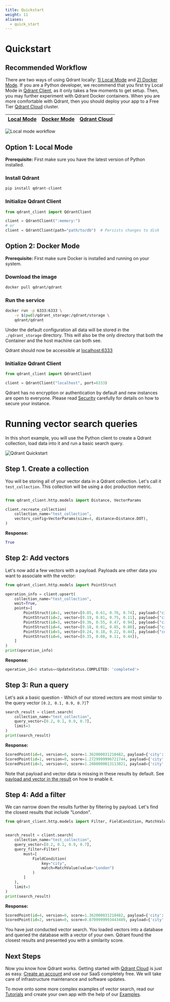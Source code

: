 ```yaml
---
title: Quickstart
weight: 11
aliases:
  - quick_start
---
```

# Quickstart

## Recommended Workflow

There are two ways of using Qdrant locally: [1) Local Mode](#option-1-local-mode) and [2) Docker Mode](#option-2-docker-mode). If you are a Python developer, we recommend that you first try Local Mode in [Qdrant Client](https://github.com/qdrant/qdrant-client), as it only takes a few moments to get setup. Then, you may further experiment with Qdrant Docker containers. When you are more comfortable with Qdrant, then you should deploy your app to a Free Tier [Qdrant Cloud](../cloud/quickstart-cloud/) cluster.

|[Local Mode](#option-1-local-mode)|[Docker Mode](#option-2-docker-mode)|[Qdrant Cloud](../cloud/quickstart-cloud/)|
|:-:|:-:|:-:|

![Local mode workflow](/docs/recommended.png)

## Option 1: Local Mode

**Prerequisite:** First make sure you have the latest version of Python installed. 

### Install Qdrant

```bash
pip install qdrant-client
```

### Initialize Qdrant Client 

```python
from qdrant_client import QdrantClient

client = QdrantClient(":memory:")
# or
client = QdrantClient(path="path/to/db")  # Persists changes to disk
```

## Option 2: Docker Mode

**Prerequisite:** First make sure Docker is installed and running on your system.

### Download the image

```bash
docker pull qdrant/qdrant
```

### Run the service

```bash
docker run -p 6333:6333 \
    -v $(pwd)/qdrant_storage:/qdrant/storage \
    qdrant/qdrant
```

Under the default configuration all data will be stored in the `./qdrant_storage` directory. This will also be the only directory that both the Container and the host machine can both see. 

Qdrant should now be accessible at [localhost:6333](http://localhost:6333)

### Initialize Qdrant Client 

```python
from qdrant_client import QdrantClient

client = QdrantClient("localhost", port=6333)
```

<aside role="status">Qdrant has no encryption or authentication by default and new instances are open to everyone. Please read <a href="https://qdrant.tech/documentation/security/">Security</a> carefully for details on how to secure your instance.</aside>

# Running vector search queries

In this short example, you  will use the Python client to create a Qdrant collection, load data into it and run a basic search query. 

![Qdrant Quickstart](/docs/quickstart.png)

## Step 1. Create a collection

You will be storing all of your vector data in a Qdrant collection. Let's call it `test_collection`. This collection will be using a doc production metric. 

```python

from qdrant_client.http.models import Distance, VectorParams

client.recreate_collection(
    collection_name="test_collection",
    vectors_config=VectorParams(size=4, distance=Distance.DOT),
)
```

**Response:**

```python
True
```

## Step 2: Add vectors

Let's now add a few vectors with a payload. Payloads are other data you want to associate with the vector:

```python
from qdrant_client.http.models import PointStruct

operation_info = client.upsert(
    collection_name="test_collection",
    wait=True,
    points=[
        PointStruct(id=1, vector=[0.05, 0.61, 0.76, 0.74], payload={"city": "Berlin"}),
        PointStruct(id=2, vector=[0.19, 0.81, 0.75, 0.11], payload={"city": ["Berlin", "London"]}),
        PointStruct(id=3, vector=[0.36, 0.55, 0.47, 0.94], payload={"city": ["Berlin", "Moscow"]}),
        PointStruct(id=4, vector=[0.18, 0.01, 0.85, 0.80], payload={"city": ["London", "Moscow"]}),
        PointStruct(id=5, vector=[0.24, 0.18, 0.22, 0.44], payload={"count": [0]}),
        PointStruct(id=6, vector=[0.35, 0.08, 0.11, 0.44]),
    ]
)
print(operation_info)
```

**Response:**

```python
operation_id=0 status=<UpdateStatus.COMPLETED: 'completed'>
```

## Step 3: Run a query
Let's ask a basic question - Which of our stored vectors are most similar to the query vector `[0.2, 0.1, 0.9, 0.7]`?

```python
search_result = client.search(
    collection_name="test_collection",
    query_vector=[0.2, 0.1, 0.9, 0.7], 
    limit=3
)
print(search_result)
```

**Response:**

```python
ScoredPoint(id=4, version=0, score=1.362000031210482, payload={'city': ['London', 'Moscow']}, vector=None), 
ScoredPoint(id=1, version=0, score=1.2729999996721744, payload={'city': 'Berlin'}, vector=None), 
ScoredPoint(id=3, version=0, score=1.2080000013113021, payload={'city': ['Berlin', 'Moscow']}, vector=None)
```

Note that payload and vector data is missing in these results by default.
See [payload and vector in the result](../concepts/search#payload-and-vector-in-the-result) on how to enable it.

## Step 4: Add a filter

We can narrow down the results further by filtering by payload. Let's find the closest results that include "London".

```python
from qdrant_client.http.models import Filter, FieldCondition, MatchValue


search_result = client.search(
    collection_name="test_collection",
    query_vector=[0.2, 0.1, 0.9, 0.7], 
    query_filter=Filter(
        must=[
            FieldCondition(
                key="city",
                match=MatchValue(value="London")
            )
        ]
    ),
    limit=3
)
print(search_result)
```

**Response:**

```python
ScoredPoint(id=4, version=0, score=1.362000031210482, payload={'city': ['London', 'Moscow']}, vector=None), 
ScoredPoint(id=2, version=0, score=0.8709999993443489, payload={'city': ['Berlin', 'London']}, vector=None)
```

You have just conducted vector search. You loaded vectors into a database and queried the database with a vector of your own. Qdrant found the closest results and presented you with a similarity score. 

## Next Steps

Now you know how Qdrant works. Getting started with [Qdrant Cloud](../cloud/quickstart-cloud/) is just as easy. [Create an account](https://qdrant.to/cloud) and use our SaaS completely free. We will take care of infrastructure maintenance and software updates. 

To move onto some more complex examples of vector search, read our [Tutorials](../tutorials/) and create your own app with the help of our [Examples](../examples/). 
